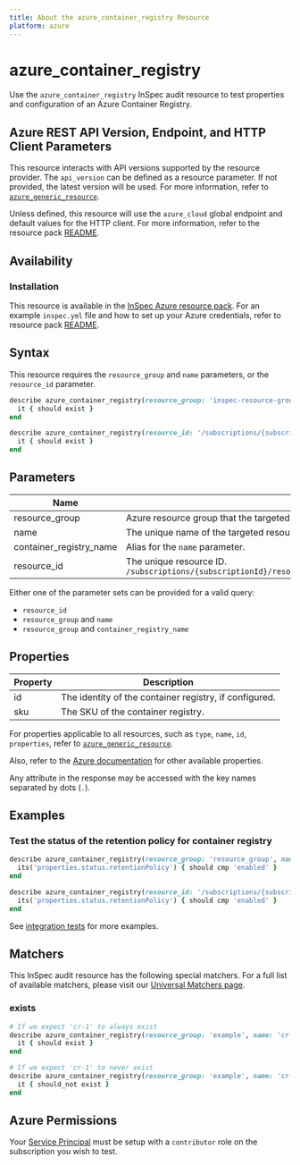 ```yaml
---
title: About the azure_container_registry Resource
platform: azure
---
```


# azure_container_registry

Use the `azure_container_registry` InSpec audit resource to test properties and configuration of an Azure Container Registry.

## Azure REST API Version, Endpoint, and HTTP Client Parameters

This resource interacts with API versions supported by the resource provider.
The `api_version` can be defined as a resource parameter.
If not provided, the latest version will be used.
For more information, refer to [`azure_generic_resource`](azure_generic_resource.md).

Unless defined, this resource will use the `azure_cloud` global endpoint and default values for the HTTP client.
For more information, refer to the resource pack [README](../../README.md).

## Availability

### Installation

This resource is available in the [InSpec Azure resource pack](https://github.com/inspec/inspec-azure).
For an example `inspec.yml` file and how to set up your Azure credentials, refer to resource pack [README](../../README.md#Service-Principal).

## Syntax

This resource requires the `resource_group` and `name` parameters, or the `resource_id` parameter.

```ruby
describe azure_container_registry(resource_group: 'inspec-resource-group-9', name: 'example_cr') do
  it { should exist }
end
```

```ruby
describe azure_container_registry(resource_id: '/subscriptions/{subscriptionId}/resourceGroups/{resourceGroup}/providers/Microsoft.ContainerRegistry/registries/{registryName}') do
  it { should exist }
end
```
## Parameters

| Name                           | Description                                                                       |
|--------------------------------|-----------------------------------------------------------------------------------|
| resource_group                 | Azure resource group that the targeted resource resides in. `MyResourceGroup`     |
| name                           | The unique name of the targeted resource. `registryName`                          |
| container_registry_name        | Alias for the `name` parameter.                                                   |
| resource_id                    | The unique resource ID. `/subscriptions/{subscriptionId}/resourceGroups/{resourceGroup}/providers/Microsoft.ContainerRegistry/registries/{registryName}` |

Either one of the parameter sets can be provided for a valid query:

- `resource_id`
- `resource_group` and `name`
- `resource_group` and `container_registry_name`

## Properties

| Property          | Description |
|-------------------|-------------|
| id                | The identity of the container registry, if configured. |
| sku               | The SKU of the container registry. |

For properties applicable to all resources, such as `type`, `name`, `id`, `properties`, refer to [`azure_generic_resource`](azure_generic_resource.md#properties).

Also, refer to the [Azure documentation](https://docs.microsoft.com/en-us/rest/api/containerregistry/registries/get#registry) for other available properties.

Any attribute in the response may be accessed with the key names separated by dots (`.`).

## Examples

### Test the status of the retention policy for container registry

```ruby
describe azure_container_registry(resource_group: 'resource_group', name: 'container_registry_name') do
  its('properties.status.retentionPolicy') { should cmp 'enabled' }
end
```

```ruby
describe azure_container_registry(resource_id: '/subscriptions/{subscriptionId}/resourceGroups/{resourceGroup}/providers/Microsoft.ContainerRegistry/registries/{registryName}') do
  its('properties.status.retentionPolicy') { should cmp 'enabled' }
end
```

See [integration tests](../../test/integration/verify/controls/azure_container_registry.rb) for more examples.

## Matchers

This InSpec audit resource has the following special matchers. For a full list of available matchers, please visit our [Universal Matchers page](https://docs.chef.io/inspec/matchers/).

### exists

```ruby
# If we expect 'cr-1' to always exist
describe azure_container_registry(resource_group: 'example', name: 'cr-1') do
  it { should exist }
end

# If we expect 'cr-1' to never exist
describe azure_container_registry(resource_group: 'example', name: 'cr-1') do
  it { should_not exist }
end
```
## Azure Permissions

Your [Service Principal](https://docs.microsoft.com/en-us/azure/azure-resource-manager/resource-group-create-service-principal-portal) must be setup with a `contributor` role on the subscription you wish to test.
